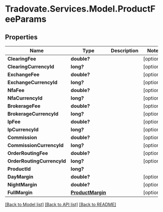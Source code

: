 # Tradovate.Services.Model.ProductFeeParams
## Properties

Name | Type | Description | Notes
------------ | ------------- | ------------- | -------------
**ClearingFee** | **double?** |  | [optional] 
**ClearingCurrencyId** | **long?** |  | [optional] 
**ExchangeFee** | **double?** |  | [optional] 
**ExchangeCurrencyId** | **long?** |  | [optional] 
**NfaFee** | **double?** |  | [optional] 
**NfaCurrencyId** | **long?** |  | [optional] 
**BrokerageFee** | **double?** |  | [optional] 
**BrokerageCurrencyId** | **long?** |  | [optional] 
**IpFee** | **double?** |  | [optional] 
**IpCurrencyId** | **long?** |  | [optional] 
**Commission** | **double?** |  | [optional] 
**CommissionCurrencyId** | **long?** |  | [optional] 
**OrderRoutingFee** | **double?** |  | [optional] 
**OrderRoutingCurrencyId** | **long?** |  | [optional] 
**ProductId** | **long?** |  | 
**DayMargin** | **double?** |  | [optional] 
**NightMargin** | **double?** |  | [optional] 
**FullMargin** | [**ProductMargin**](ProductMargin.md) |  | [optional] 

[[Back to Model list]](../README.md#documentation-for-models) [[Back to API list]](../README.md#documentation-for-api-endpoints) [[Back to README]](../README.md)

